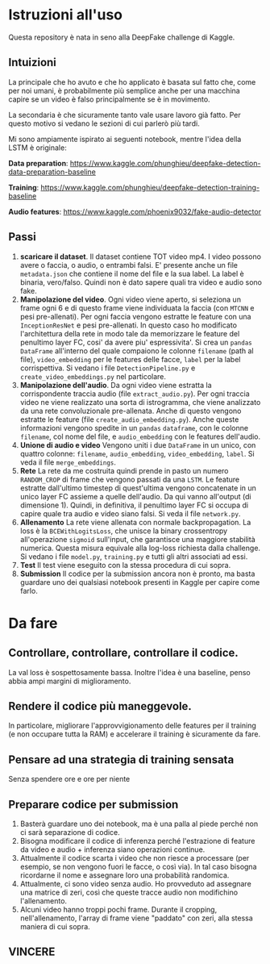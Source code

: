 # Istruzioni all'uso
Questa repository è nata in seno alla DeepFake challenge di Kaggle.

## Intuizioni 
La principale che ho avuto e che ho applicato è basata sul fatto che, come per noi umani, è probabilmente più semplice
anche per una macchina capire se un video è falso principalmente se è in movimento.

La secondaria è che sicuramente tanto vale usare lavoro già fatto. Per questo motivo si vedano le sezioni di cui parlerò
più tardi.

Mi sono ampiamente ispirato ai seguenti notebook, mentre l'idea della LSTM è originale:

**Data preparation**: https://www.kaggle.com/phunghieu/deepfake-detection-data-preparation-baseline

**Training**: https://www.kaggle.com/phunghieu/deepfake-detection-training-baseline

**Audio features**: https://www.kaggle.com/phoenix9032/fake-audio-detector

## Passi
1. **scaricare il dataset**. 
Il dataset contiene TOT video mp4. I video possono avere o faccia, o audio, o entrambi falsi.
E' presente anche un file `metadata.json` che contiene il nome del file e la sua label. La label è binaria, vero/falso.
Quindi non è dato sapere quali tra video e audio sono fake.
2. **Manipolazione del video**. 
Ogni video viene aperto, si seleziona un frame ogni 6 e di questo frame viene individuata
la faccia (con `MTCNN` e pesi pre-allenati). Per ogni faccia vengono estratte le feature con una `InceptionResNet` e pesi
pre-allenati. In questo caso ho modificato l'architettura della rete in modo tale da memorizzare le feature del penultimo 
layer FC, cosi' da avere piu' espressivita'. Si crea un `pandas` `DataFrame` all'interno del quale compaiono le colonne
`filename` (path al file), `video_embedding` per le features delle facce, `label` per la label corrispettiva.
Si vedano i file `DetectionPipeline.py` e `create_video_embeddings.py` nel particolare.
3. **Manipolazione dell'audio**.
Da ogni video viene estratta la corrispondente traccia audio (file `extract_audio.py`). Per ogni traccia video ne viene
realizzato una sorta di istrogramma, che viene analizzato da una rete convoluzionale pre-allenata. Anche di questo
vengono estratte le feature (file `create_audio_embedding.py`). Anche queste informazioni vengono spedite in un `pandas`
`dataframe`, con le colonne `filename`, col nome del file, e `audio_embedding` con le features dell'audio.
4. **Unione di audio e video**
Vengono uniti i due `DataFrame` in un unico, con quattro colonne: `filename`, `audio_embedding`, `video_embedding`, `label`.
Si veda il file `merge_embeddings`.
5. **Rete**
La rete da me costruita quindi prende in pasto un numero `RANDOM_CROP` di frame che vengono passati da una `LSTM`.
Le feature estratte dall'ultimo timestep di quest'ultima vengono concatenate in un unico layer FC assieme a quelle 
dell'audio. Da qui vanno all'output (di dimensione 1). Quindi, in definitiva, il penultimo layer FC si occupa di capire
quale tra audio e video siano falsi. Si veda il file `network.py`.
6. **Allenamento**
La rete viene allenata con normale backpropagation. La loss è la `BCEWithLogitsLoss`, che unisce la binary crossentropy
all'operazione `sigmoid` sull'input, che garantisce una maggiore stabilità numerica. Questa misura equivale alla log-loss
richiesta dalla challenge. Si vedano i file `model.py`, `training.py` e tutti gli altri associati ad essi.
7. **Test**
Il test viene eseguito con la stessa procedura di cui sopra.
8. **Submission**
Il codice per la submission ancora non è pronto, ma basta guardare uno dei qualsiasi notebook presenti in Kaggle per 
capire come farlo.

# Da fare
## Controllare, controllare, controllare il codice.
La val loss è sospettosamente bassa. Inoltre l'idea è una baseline, penso abbia ampi margini di miglioramento.
## Rendere il codice più maneggevole.
In particolare, migliorare l'approvvigionamento delle features per il training (e non occupare tutta la RAM) e accelerare il training è sicuramente da fare.
## Pensare ad una strategia di training sensata
Senza spendere ore e ore per niente
## Preparare codice per submission
1. Basterà guardare uno dei notebook, ma è una palla al piede perché non ci sarà separazione di codice.
2. Bisogna modificare il codice di inferenza perché l'estrazione di feature da video e audio + inferenza siano operazioni continue.
3. Attualmente il codice scarta i video che non riesce a processare (per esempio, se non vengono fuori le facce, o così via).
In tal caso bisogna ricordarne il nome e assegnare loro una probabilità randomica.
4. Attualmente, ci sono video senza audio. Ho provveduto ad assegnare una matrice di zeri, così che queste tracce audio
non modifichino l'allenamento.
5. Alcuni video hanno troppi pochi frame. Durante il cropping, nell'allenamento, l'array di frame viene "paddato" con zeri, alla stessa maniera di cui sopra.


## VINCERE

